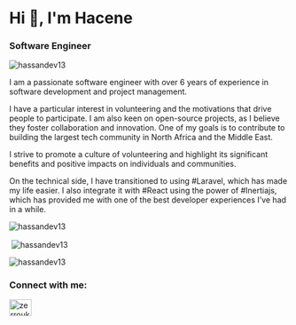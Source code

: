 <h1 align="left">Hi 👋, I'm Hacene</h1>
<h3 align="left">Software Engineer</h3>

<p align="left"> <img src="https://komarev.com/ghpvc/?username=hassandev13&label=Profile%20views&color=0e75b6&style=flat" alt="hassandev13" /> </p>


<p>
I am a passionate software engineer with over 6 years of experience in software development and project management.

I have a particular interest in volunteering and the motivations that drive people to participate. I am also keen on open-source projects, as I believe they foster collaboration and innovation. One of my goals is to contribute to building the largest tech community in North Africa and the Middle East.

I strive to promote a culture of volunteering and highlight its significant benefits and positive impacts on individuals and communities.

On the technical side, I have transitioned to using #Laravel, which has made my life easier. I also integrate it with #React using the power of #Inertiajs, which has provided me with one of the best developer experiences I’ve had in a while.
</p>

<p><img align="center" src="https://github-readme-stats.vercel.app/api/top-langs?username=hassandev13&show_icons=true&theme=dark&locale=en&layout=compact" alt="hassandev13" /></p>

<p>&nbsp;<img align="center" src="https://github-readme-stats.vercel.app/api?username=hassandev13&show_icons=true&locale=en" alt="hassandev13" /></p>

<p><img align="center" src="https://github-readme-streak-stats.herokuapp.com/?user=hassandev13&" alt="hassandev13" /></p>

<h3 align="left">Connect with me:</h3>

<p align="left">
<a href="https://www.linkedin.com/in/zerroukhacene/" target="blank"><img align="center" src="https://raw.githubusercontent.com/rahuldkjain/github-profile-readme-generator/master/src/images/icons/Social/linked-in-alt.svg" alt="zerrouk-mohammed-hacene-a58544180" height="30" width="40" /></a>

</p>

